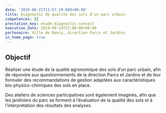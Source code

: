 ```yaml
---
date: '2019-08-21T11:57:19.000+00:00'
title: Diagnostic de qualité des sols d'un parc urbain
competences: []
prestation_key: etude-diagnostic-conseil
execution_date: 2019-09-14T22:00:00+00:00
partenaire: Ville de Nancy, direction Parcs et Jardins
in_home_page: true
---
```


## Objectif

Réaliser une étude de la qualité agronomique des sols d’un parc urbain, afin de répondre aux questionnements de la direction Parcs et Jardins et de leur formuler des recommandations de gestion adaptées aux caractéristiques bio-physico-chimiques des sols en place. 

Des ateliers de sciences participatives sont également imaginés, afin que les jardiniers du parc se forment à l’évaluation de la qualité des sols et à l’interprétation des résultats des analyses.
<!--more-->